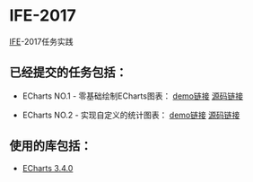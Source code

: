 # IFE-2017

[IFE](http://ife.baidu.com/)-2017任务实践

## 已经提交的任务包括：

*   ECharts NO.1 - 零基础绘制ECharts图表：
    [demo链接](https://littlecrabxxy.github.io/IFE-2017/echarts-1/echarts-1.html)
    [源码链接](https://github.com/LittleCrabXXY/IFE-2017/tree/master/echarts-1)

*   ECharts NO.2 - 实现自定义的统计图表：
    [demo链接](https://littlecrabxxy.github.io/IFE-2017/echarts-2/echarts-2.html)
    [源码链接](https://github.com/LittleCrabXXY/IFE-2017/tree/master/echarts-2)

## 使用的库包括：

*   [ECharts 3.4.0](http://echarts.baidu.com/download.html)